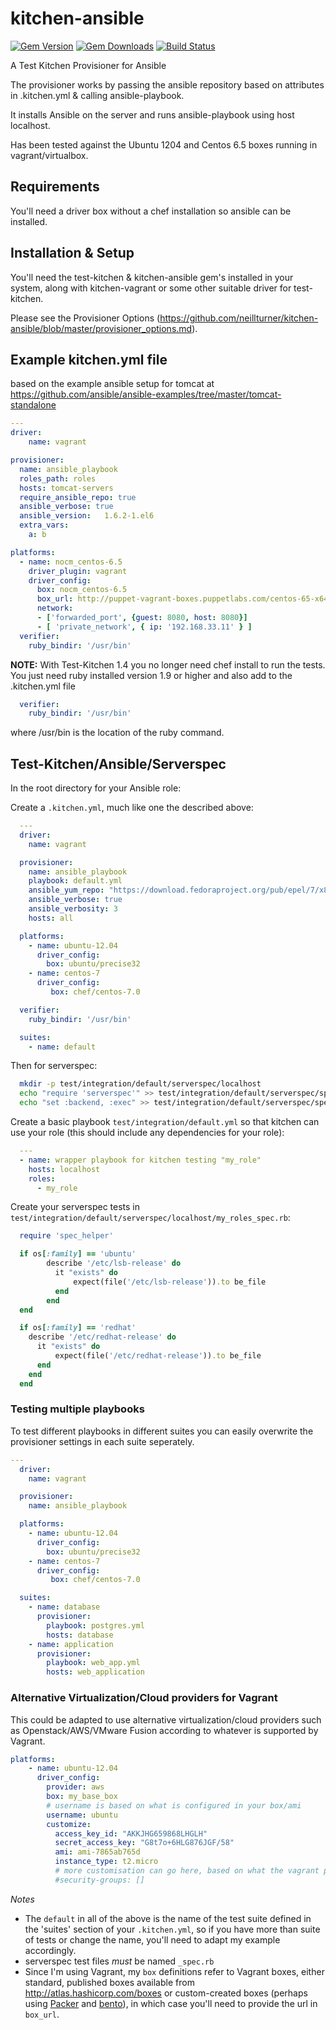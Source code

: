 # kitchen-ansible

[![Gem Version](https://badge.fury.io/rb/kitchen-ansible.svg)](http://badge.fury.io/rb/kitchen-ansible)
[![Gem Downloads](http://ruby-gem-downloads-badge.herokuapp.com/kitchen-ansible?type=total&color=brightgreen)](https://rubygems.org/gems/kitchen-ansible)
[![Build Status](https://travis-ci.org/neillturner/kitchen-ansible.png)](https://travis-ci.org/neillturner/kitchen-ansible)

A Test Kitchen Provisioner for Ansible

The provisioner works by passing the ansible repository based on attributes in .kitchen.yml & calling ansible-playbook.

It installs Ansible on the server and runs ansible-playbook using host localhost.

Has been tested against the Ubuntu 1204 and Centos 6.5 boxes running in vagrant/virtualbox.

## Requirements
You'll need a driver box without a chef installation so ansible can be installed.

## Installation & Setup
You'll need the test-kitchen & kitchen-ansible gem's installed in your system, along with kitchen-vagrant or some other suitable driver for test-kitchen.

Please see the Provisioner Options (https://github.com/neillturner/kitchen-ansible/blob/master/provisioner_options.md).

## Example kitchen.yml file

based on the example ansible setup for tomcat at  https://github.com/ansible/ansible-examples/tree/master/tomcat-standalone

```yaml
---
driver:
    name: vagrant

provisioner:
  name: ansible_playbook
  roles_path: roles
  hosts: tomcat-servers
  require_ansible_repo: true
  ansible_verbose: true
  ansible_version:   1.6.2-1.el6
  extra_vars:
    a: b

platforms:
  - name: nocm_centos-6.5
    driver_plugin: vagrant
    driver_config:
      box: nocm_centos-6.5
      box_url: http://puppet-vagrant-boxes.puppetlabs.com/centos-65-x64-virtualbox-nocm.box
      network:
      - ['forwarded_port', {guest: 8080, host: 8080}]
      - [ 'private_network', { ip: '192.168.33.11' } ]
  verifier:
    ruby_bindir: '/usr/bin'      
```
**NOTE:** With Test-Kitchen 1.4 you no longer need chef install to run the tests. You just need ruby installed version 1.9 or higher and also add to the .kitchen.yml file

```yaml
  verifier:
    ruby_bindir: '/usr/bin'
```
where /usr/bin is the location of the ruby command. 


## Test-Kitchen/Ansible/Serverspec

In the root directory for your Ansible role:

Create a `.kitchen.yml`, much like one the described above:
    
```yaml
  ---
  driver:
    name: vagrant

  provisioner:
    name: ansible_playbook
    playbook: default.yml
    ansible_yum_repo: "https://download.fedoraproject.org/pub/epel/7/x86_64/e/epel-release-7-5.noarch.rpm"
    ansible_verbose: true
    ansible_verbosity: 3
    hosts: all

  platforms:
    - name: ubuntu-12.04
      driver_config:
        box: ubuntu/precise32
    - name: centos-7
      driver_config:
         box: chef/centos-7.0

  verifier:
    ruby_bindir: '/usr/bin'    

  suites:
    - name: default
```

Then for serverspec:
    
```bash
  mkdir -p test/integration/default/serverspec/localhost
  echo "require 'serverspec'" >> test/integration/default/serverspec/spec_helper.rb
  echo "set :backend, :exec" >> test/integration/default/serverspec/spec_helper.rb
```

Create a basic playbook `test/integration/default.yml` so that kitchen can use your role (this should include any dependencies for your role):
    
```yaml
  ---
  - name: wrapper playbook for kitchen testing "my_role"
    hosts: localhost
    roles:
      - my_role
```

Create your serverspec tests in `test/integration/default/serverspec/localhost/my_roles_spec.rb`:
    
```ruby
  require 'spec_helper'

  if os[:family] == 'ubuntu'
        describe '/etc/lsb-release' do
          it "exists" do
              expect(file('/etc/lsb-release')).to be_file
          end
        end
  end

  if os[:family] == 'redhat'
    describe '/etc/redhat-release' do
      it "exists" do
          expect(file('/etc/redhat-release')).to be_file
      end
    end
  end
```

### Testing multiple playbooks
To test different playbooks in different suites you can easily overwrite the provisioner settings in each suite seperately.
```yaml
---
  driver:
    name: vagrant

  provisioner:
    name: ansible_playbook

  platforms:
    - name: ubuntu-12.04
      driver_config:
        box: ubuntu/precise32
    - name: centos-7
      driver_config:
         box: chef/centos-7.0

  suites:
    - name: database
      provisioner:
        playbook: postgres.yml
        hosts: database
    - name: application
      provisioner:
        playbook: web_app.yml
        hosts: web_application
```

### Alternative Virtualization/Cloud providers for Vagrant
This could be adapted to use alternative virtualization/cloud providers such as Openstack/AWS/VMware Fusion according to whatever is supported by Vagrant.
```yaml
platforms:
    - name: ubuntu-12.04
      driver_config:
        provider: aws
        box: my_base_box
        # username is based on what is configured in your box/ami
        username: ubuntu
        customize:
          access_key_id: "AKKJHG659868LHGLH"
          secret_access_key: "G8t7o+6HLG876JGF/58"
          ami: ami-7865ab765d
          instance_type: t2.micro
          # more customisation can go here, based on what the vagrant provider supports
          #security-groups: []
```

*Notes*

* The `default` in all of the above is the name of the test suite defined in the 'suites' section of your `.kitchen.yml`, so if you have more than suite of tests or change the name, you'll need to adapt my example accordingly.
* serverspec test files *must* be named `_spec.rb`
* Since I'm using Vagrant, my `box` definitions refer to Vagrant boxes, either standard, published boxes available from <http://atlas.hashicorp.com/boxes> or custom-created boxes (perhaps using [Packer][packer] and [bento][bento]), in which case you'll need to provide the url in `box_url`.

[Serverspec]: http://serverspec.org
[packer]: https://packer.io
[bento]: https://github.com/chef/bento

